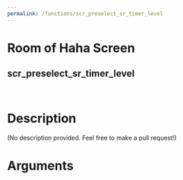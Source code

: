 ```yaml
---
permalink: /functions/scr_preselect_sr_timer_level
---
```

# Room of Haha Screen  
## scr_preselect_sr_timer_level  
&nbsp;  
# Description  
(No description provided. Feel free to make a pull request!) 
&nbsp;  
# Arguments


